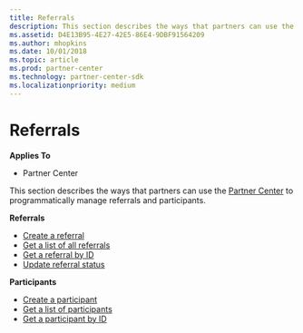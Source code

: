 ```yaml
---
title: Referrals
description: This section describes the ways that partners can use the Partner Center to programmatically manage referrals.
ms.assetid: D4E13B95-4E27-42E5-86E4-9DBF91564209
ms.author: mhopkins
ms.date: 10/01/2018
ms.topic: article
ms.prod: partner-center
ms.technology: partner-center-sdk
ms.localizationpriority: medium
---
```


# Referrals


**Applies To**

-   Partner Center

This section describes the ways that partners can use the [Partner Center](index.md) to programmatically manage referrals and participants.

**Referrals**  
-   [Create a referral](create-a-referral.md) 
-   [Get a list of all referrals](get-a-list-of-referrals.md) 
-   [Get a referral by ID](get-a-referral-by-Id.md) 
-   [Update referral status](update-referral-status.md)

**Participants**
-   [Create a participant](create-a-participant.md) 
-   [Get a list of participants](get-a-list-of-participants.md) 
-   [Get a participant by ID](get-a-participant-by-id.md) 